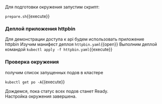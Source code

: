 Для  подготовки окружения запустим скрипт: 

`prepare.sh`{{execute}}

### Деплой приложения httpbin
Для демонстрации доступа к api будем использовать приложение httpbin
Изучим манифест деплоя `httpbin.yaml`{{open}}
Выполним деплой командой 
`kubectl apply -f httpbin.yaml`{{execute}}

### Проверка окружения
получим список запущенных подов в кластере

`kubectl get po -A`{{execute}}

Дождемся, пока статус всех подов станет Ready.  
Настройка окружения завершена.